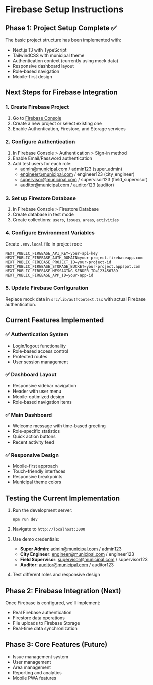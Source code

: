 # Firebase Setup Instructions

## Phase 1: Project Setup Complete ✅

The basic project structure has been implemented with:
- Next.js 13 with TypeScript
- TailwindCSS with municipal theme
- Authentication context (currently using mock data)
- Responsive dashboard layout
- Role-based navigation
- Mobile-first design

## Next Steps for Firebase Integration

### 1. Create Firebase Project
1. Go to [Firebase Console](https://console.firebase.google.com/)
2. Create a new project or select existing one
3. Enable Authentication, Firestore, and Storage services

### 2. Configure Authentication
1. In Firebase Console > Authentication > Sign-in method
2. Enable Email/Password authentication
3. Add test users for each role:
   - admin@municipal.com / admin123 (super_admin)
   - engineer@municipal.com / engineer123 (city_engineer)
   - supervisor@municipal.com / supervisor123 (field_supervisor)
   - auditor@municipal.com / auditor123 (auditor)

### 3. Set up Firestore Database
1. In Firebase Console > Firestore Database
2. Create database in test mode
3. Create collections: `users`, `issues`, `areas`, `activities`

### 4. Configure Environment Variables
Create `.env.local` file in project root:
```env
NEXT_PUBLIC_FIREBASE_API_KEY=your-api-key
NEXT_PUBLIC_FIREBASE_AUTH_DOMAIN=your-project.firebaseapp.com
NEXT_PUBLIC_FIREBASE_PROJECT_ID=your-project-id
NEXT_PUBLIC_FIREBASE_STORAGE_BUCKET=your-project.appspot.com
NEXT_PUBLIC_FIREBASE_MESSAGING_SENDER_ID=123456789
NEXT_PUBLIC_FIREBASE_APP_ID=your-app-id
```

### 5. Update Firebase Configuration
Replace mock data in `src/lib/authContext.tsx` with actual Firebase authentication.

## Current Features Implemented

### ✅ Authentication System
- Login/logout functionality
- Role-based access control
- Protected routes
- User session management

### ✅ Dashboard Layout
- Responsive sidebar navigation
- Header with user menu
- Mobile-optimized design
- Role-based navigation items

### ✅ Main Dashboard
- Welcome message with time-based greeting
- Role-specific statistics
- Quick action buttons
- Recent activity feed

### ✅ Responsive Design
- Mobile-first approach
- Touch-friendly interfaces
- Responsive breakpoints
- Municipal theme colors

## Testing the Current Implementation

1. Run the development server:
   ```bash
   npm run dev
   ```

2. Navigate to `http://localhost:3000`

3. Use demo credentials:
   - **Super Admin**: admin@municipal.com / admin123
   - **City Engineer**: engineer@municipal.com / engineer123
   - **Field Supervisor**: supervisor@municipal.com / supervisor123
   - **Auditor**: auditor@municipal.com / auditor123

4. Test different roles and responsive design

## Phase 2: Firebase Integration (Next)

Once Firebase is configured, we'll implement:
- Real Firebase authentication
- Firestore data operations
- File uploads to Firebase Storage
- Real-time data synchronization

## Phase 3: Core Features (Future)

- Issue management system
- User management
- Area management
- Reporting and analytics
- Mobile PWA features
